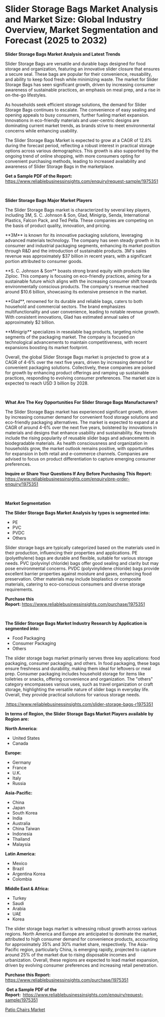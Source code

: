 <p><h1>Slider Storage Bags Market Analysis and Market Size: Global Industry Overview, Market Segmentation and Forecast (2025 to 2032)</h1></p><p><strong>Slider Storage Bags Market Analysis and Latest Trends</strong></p>
<p><p>Slider Storage Bags are versatile and durable bags designed for food storage and organization, featuring an innovative slider closure that ensures a secure seal. These bags are popular for their convenience, reusability, and ability to keep food fresh while minimizing waste. The market for Slider Storage Bags has seen significant growth, driven by increasing consumer awareness of sustainable practices, an emphasis on meal prep, and a rise in on-the-go lifestyles.</p><p>As households seek efficient storage solutions, the demand for Slider Storage Bags continues to escalate. The convenience of easy sealing and opening appeals to busy consumers, further fueling market expansion. Innovations in eco-friendly materials and user-centric designs are dominating current market trends, as brands strive to meet environmental concerns while enhancing usability. </p><p>The Slider Storage Bags Market is expected to grow at a CAGR of 12.8% during the forecast period, reflecting a robust interest in practical storage options across various demographics. This growth is also supported by the ongoing trend of online shopping, with more consumers opting for convenient purchasing methods, leading to increased availability and awareness of Slider Storage Bags in the marketplace.</p></p>
<p><strong>Get a Sample PDF of the Report:&nbsp;</strong> <a href="https://www.reliablebusinessinsights.com/enquiry/request-sample/1975351?utm_campaign=2278&utm_medium=2&utm_source=Github&utm_content=ia&utm_term=05042025&utm_id=slider-storage-bags">https://www.reliablebusinessinsights.com/enquiry/request-sample/1975351</a></p>
<p>&nbsp;</p>
<p><strong>Slider Storage Bags Major Market Players</strong></p>
<p><p>The Slider Storage Bags market is characterized by several key players, including 3M, S. C. Johnson & Son, Glad, Minigrip, Senda, International Plastics, Falcon Pack, and Ted Pella. These companies are competing on the basis of product quality, innovation, and pricing.</p><p>**3M** is known for its innovative packaging solutions, leveraging advanced materials technology. The company has seen steady growth in its consumer and industrial packaging segments, enhancing its market position through R&D and the introduction of sustainable products. 3M's sales revenue was approximately $37 billion in recent years, with a significant portion attributed to consumer goods.</p><p>**S. C. Johnson & Son** boasts strong brand equity with products like Ziploc. This company is focusing on eco-friendly practices, aiming for a sustainable future which aligns with the increasing consumer shift towards environmentally conscious products. The company's revenue reached around $10.6 billion, showcasing its extensive presence in the market.</p><p>**Glad**, renowned for its durable and reliable bags, caters to both household and commercial sectors. The brand emphasizes multifunctionality and user convenience, leading to notable revenue growth. With consistent innovations, Glad has estimated annual sales of approximately $2 billion.</p><p>**Minigrip** specializes in resealable bag products, targeting niche segments of the packaging market. The company is focused on technological advancements to maintain competitiveness, with recent expansions boosting its market footprint. </p><p>Overall, the global Slider Storage Bags market is projected to grow at a CAGR of 4-6% over the next five years, driven by increasing demand for convenient packaging solutions. Collectively, these companies are poised for growth by enhancing product offerings and ramping up sustainable practices, responding to evolving consumer preferences. The market size is expected to reach USD 3 billion by 2028.</p></p>
<p>&nbsp;</p>
<p><strong>What Are The Key Opportunities For Slider Storage Bags Manufacturers?</strong></p>
<p><p>The Slider Storage Bags market has experienced significant growth, driven by increasing consumer demand for convenient food storage solutions and eco-friendly packaging alternatives. The market is expected to expand at a CAGR of around 4-6% over the next five years, bolstered by innovations in materials and designs that enhance usability and sustainability. Key trends include the rising popularity of reusable slider bags and advancements in biodegradable materials. As health consciousness and organization in households grow, the market outlook remains positive, with opportunities for expansion in both retail and e-commerce channels. Companies are advised to focus on product differentiation to capture emerging consumer preferences.</p></p>
<p><strong>Inquire or Share Your Questions If Any Before Purchasing This Report:</strong> <a href="https://www.reliablebusinessinsights.com/enquiry/pre-order-enquiry/1975351?utm_campaign=2278&utm_medium=2&utm_source=Github&utm_content=ia&utm_term=05042025&utm_id=slider-storage-bags">https://www.reliablebusinessinsights.com/enquiry/pre-order-enquiry/1975351</a></p>
<p>&nbsp;</p>
<p><strong>Market Segmentation</strong></p>
<p><strong>The Slider Storage Bags Market Analysis by types is segmented into:</strong></p>
<p><ul><li>PE</li><li>PVC</li><li>PVDC</li><li>Others</li></ul></p>
<p><p>Slider storage bags are typically categorized based on the materials used in their production, influencing their properties and applications. PE (polyethylene) bags are durable and flexible, suitable for various storage needs. PVC (polyvinyl chloride) bags offer good sealing and clarity but may pose environmental concerns. PVDC (polyvinylidene chloride) bags provide excellent barrier properties against moisture and gases, enhancing food preservation. Other materials may include bioplastics or composite materials, catering to eco-conscious consumers and diverse storage requirements.</p></p>
<p><strong>Purchase this Report:&nbsp;</strong><a href="https://www.reliablebusinessinsights.com/purchase/1975351?utm_campaign=2278&utm_medium=2&utm_source=Github&utm_content=ia&utm_term=05042025&utm_id=slider-storage-bags">https://www.reliablebusinessinsights.com/purchase/1975351</a></p>
<p>&nbsp;</p>
<p><strong>The Slider Storage Bags Market Industry Research by Application is segmented into:</strong></p>
<p><ul><li>Food Packaging</li><li>Consumer Packaging</li><li>Others</li></ul></p>
<p><p>The slider storage bags market primarily serves three key applications: food packaging, consumer packaging, and others. In food packaging, these bags ensure freshness and durability, making them ideal for leftovers or meal prep. Consumer packaging includes household storage for items like toiletries or snacks, offering convenience and organization. The "others" category encompasses various uses, such as travel organization or craft storage, highlighting the versatile nature of slider bags in everyday life. Overall, they provide practical solutions for various storage needs.</p></p>
<p><a href="https://www.reliablebusinessinsights.com/slider-storage-bags-r1975351?utm_campaign=2278&utm_medium=2&utm_source=Github&utm_content=ia&utm_term=05042025&utm_id=slider-storage-bags">&nbsp;https://www.reliablebusinessinsights.com/slider-storage-bags-r1975351</a></p>
<p><strong>In terms of Region, the Slider Storage Bags Market Players available by Region are:</strong></p>
<p>
    <p> <strong> North America: </strong>
        <ul>
            <li>United States</li>
            <li>Canada</li>
        </ul>
        </p> 
    <p> <strong> Europe: </strong>
        <ul>
            <li>Germany</li>
            <li>France</li>
            <li>U.K.</li>
            <li>Italy</li>
            <li>Russia</li>
        </ul>
        </p> 
    <p> <strong> Asia-Pacific: </strong>
        <ul>
            <li>China</li>
            <li>Japan</li>
            <li>South Korea</li>
            <li>India</li>
            <li>Australia</li>
            <li>China Taiwan</li>
            <li>Indonesia</li>
            <li>Thailand</li>
            <li>Malaysia</li>
        </ul>
        </p> 
    <p> <strong> Latin America: </strong>
        <ul>
            <li>Mexico</li>
            <li>Brazil</li>
            <li>Argentina Korea</li>
            <li>Colombia</li>
        </ul>
        </p> 
    <p> <strong> Middle East & Africa: </strong>
        <ul>
            <li>Turkey</li>
            <li>Saudi</li>
            <li>Arabia</li>
            <li>UAE</li>
            <li>Korea</li>
        </ul>
    </p>
    </p>
<p><p>The slider storage bags market is witnessing robust growth across various regions. North America and Europe are anticipated to dominate the market, attributed to high consumer demand for convenience products, accounting for approximately 35% and 30% market share, respectively. The Asia-Pacific region, particularly China, is emerging rapidly, projected to capture around 25% of the market due to rising disposable incomes and urbanization. Overall, these regions are expected to lead market expansion, driven by evolving consumer preferences and increasing retail penetration.</p></p>
<p><strong>Purchase this Report: </strong><a href="https://www.reliablebusinessinsights.com/purchase/1975351?utm_campaign=2278&utm_medium=2&utm_source=Github&utm_content=ia&utm_term=05042025&utm_id=slider-storage-bags">https://www.reliablebusinessinsights.com/purchase/1975351</a></p>
<p>&nbsp;<strong>Get a Sample PDF of the Report:&nbsp;&nbsp;</strong><a href="https://www.reliablebusinessinsights.com/enquiry/request-sample/1975351?utm_campaign=2278&utm_medium=2&utm_source=Github&utm_content=ia&utm_term=05042025&utm_id=slider-storage-bags">https://www.reliablebusinessinsights.com/enquiry/request-sample/1975351</a></p>
<p><strong></strong></p>
<p><p><a href="https://github.com/sca704osol/Market-Research-Report-List-1/blob/main/patio-chairs-market.md?utm_campaign=2278&utm_medium=2&utm_source=Github&utm_content=ia&utm_term=05042025&utm_id=slider-storage-bags">Patio Chairs Market</a></p></p>